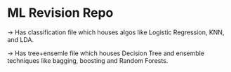 # ML Revision Repo

-> Has classification file which houses algos like Logistic Regression, KNN, and LDA.

-> Has tree+ensemle file which houses Decision Tree and ensemble techniques like bagging, boosting and Random Forests.
